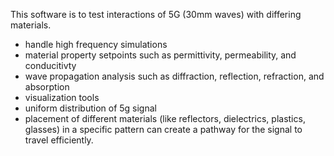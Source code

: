 This software is to test interactions of 5G (30mm waves) with differing materials.

- handle high frequency simulations
- material property setpoints such as permittivity, permeability, and conducitivty
- wave propagation analysis such as diffraction, reflection, refraction, and absorption
- visualization tools
- uniform distribution of 5g signal
- placement of different materials (like reflectors, dielectrics, plastics, glasses) in a specific pattern can create a pathway for the signal to travel efficiently.

